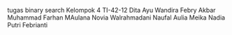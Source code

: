 tugas binary search
Kelompok 4 TI-42-12
Dita Ayu Wandira
Febry Akbar
Muhammad Farhan MAulana
Novia Walrahmadani
Naufal Aulia Meika
Nadia Putri Febrianti
